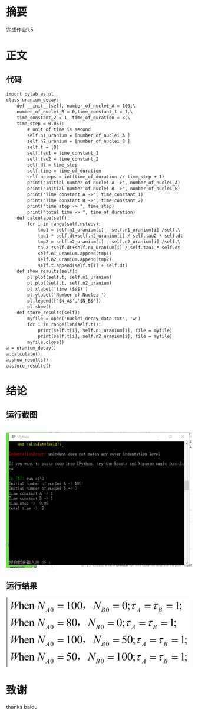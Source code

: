 # 摘要
  完成作业1.5
# 正文
## 代码
    import pylab as pl
    class uranium_decay:
        def __init__(self, number_of_nuclei_A = 100,\
        number_of_nuclei_B = 0,time_constant_1 = 1,\
        time_constant_2 = 1, time_of_duration = 8,\
        time_step = 0.05):
            # unit of time is second
            self.n1_uranium = [number_of_nuclei_A ]
            self.n2_uranium = [number_of_nuclei_B ]
            self.t = [0]
            self.tau1 = time_constant_1
            self.tau2 = time_constant_2
            self.dt = time_step
            self.time = time_of_duration
            self.nsteps = int(time_of_duration // time_step + 1)
            print("Initial number of nuclei A ->", number_of_nuclei_A)
            print("Initial number of nuclei B ->", number_of_nuclei_B)
            print("Time constant A ->", time_constant_1)
            print("Time constant B ->", time_constant_2)
            print("time step -> ", time_step)
            print("total time -> ", time_of_duration)
        def calculate(self):
            for i in range(self.nsteps):
                tmp1 = self.n1_uranium[i] - self.n1_uranium[i] /self.\
                tau1 * self.dt+self.n2_uranium[i] / self.tau2 * self.dt
                tmp2 = self.n2_uranium[i] - self.n2_uranium[i] /self.\
                tau2 *self.dt+self.n1_uranium[i] / self.tau1 * self.dt
                self.n1_uranium.append(tmp1)
                self.n2_uranium.append(tmp2)
                self.t.append(self.t[i] + self.dt)
        def show_results(self):
            pl.plot(self.t, self.n1_uranium)
            pl.plot(self.t, self.n2_uranium)
            pl.xlabel('time ($s$)')
            pl.ylabel('Number of Nuclei ')
            pl.legend(['$N_A$','$N_B$'])
            pl.show()
        def store_results(self):
            myfile = open('nuclei_decay_data.txt', 'w')
            for i in range(len(self.t)):
                print(self.t[i], self.n1_uranium[i], file = myfile)
                print(self.t[i], self.n2_uranium[i], file = myfile)
            myfile.close()
    a = uranium_decay()
    a.calculate()
    a.show_results()
    a.store_results()
# 结论
## 运行截图
    ![运行结果实例](https://github.com/tmh726699/compuational_physics_2014301020051/blob/master/pppp135416.png)
## 运行结果
   ![outcome](https://github.com/tmh726699/compuational_physics_2014301020051/blob/master/run%20outcome.png) 
# 致谢
  thanks baidu
